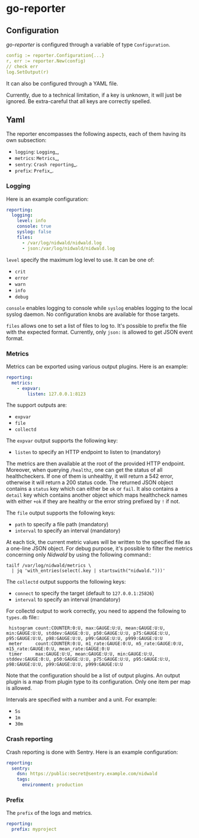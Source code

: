 # go-reporter

## Configuration

*go-reporter* is configured through a variable of type `Configuration`.

```yaml
config := reporter.Configuration{...}
r, err := reporter.New(config)
// check err
log.SetOutput(r)
```

It can also be configured through a YAML file.

Currently, due to a technical limitation, if a key is unknown, it will
just be ignored. Be extra-careful that all keys are correctly spelled.

## Yaml

The reporter encompasses the following aspects, each of them having its
own subsection:

 - ``logging``: `Logging`_,
 - ``metrics``: `Metrics`_,
 - ``sentry``: `Crash reporting`_.
 - ``prefix``: `Prefix`_.

### Logging

Here is an example configuration:

```yaml
reporting:
  logging:
    level: info
    console: true
    syslog: false
    files:
      - /var/log/nidwald/nidwald.log
      - json:/var/log/nidwald/nidwald.log
```

``level`` specify the maximum log level to use. It can be one of:

 - ``crit``
 - ``error``
 - ``warn``
 - ``info``
 - ``debug``

``console`` enables logging to console while ``syslog`` enables
logging to the local syslog daemon. No configuration knobs are
available for those targets.

``files`` allows one to set a list of files to log to. It's possible
to prefix the file with the expected format. Currently, only ``json:``
is allowed to get JSON event format.

### Metrics

Metrics can be exported using various output plugins. Here is an example:

```yaml
reporting:
  metrics:
    - expvar:
        listen: 127.0.0.1:8123
```

The support outputs are:

 - ``expvar``
 - ``file``
 - ``collectd``

The ``expvar`` output supports the following key:

 - ``listen`` to specify an HTTP endpoint to listen to (mandatory)

The metrics are then available at the root of the provided HTTP
endpoint. Moreover, when querying ``/healthz``, one can get the status
of all healthcheckers. If one of them is unhealthy, it will return a
542 error, otherwise it will return a 200 status code. The returned
JSON object contains a ``status`` key which can either be ``ok`` or
``fail``. It also contains a ``detail`` key which contains another
object which maps healthcheck names with either ``+ok`` if they are
healthy or the error string prefixed by ``!`` if not.

The ``file`` output supports the following keys:

 - ``path`` to specify a file path (mandatory)
 - ``interval`` to specify an interval (mandatory)

At each tick, the current metric values will be written to the
specified file as a one-line JSON object. For debug purpose, it's
possible to filter the metrics concerning only *Nidwald*
by using the following command::

    tailf /var/log/nidwald/metrics \
      | jq 'with_entries(select(.key | startswith("nidwald.")))'

The ``collectd`` output supports the following keys:

 - ``connect`` to specify the target (default to ``127.0.0.1:25826``)
 - ``interval`` to specify an interval (mandatory)

For collectd output to work correctly, you need to append the
following to ``types.db`` file::

     histogram count:COUNTER:0:U, max:GAUGE:U:U, mean:GAUGE:U:U, min:GAUGE:U:U, stddev:GAUGE:0:U, p50:GAUGE:U:U, p75:GAUGE:U:U, p95:GAUGE:U:U, p98:GAUGE:U:U, p99:GAUGE:U:U, p999:GAUGE:U:U
     meter     count:COUNTER:0:U, m1_rate:GAUGE:0:U, m5_rate:GAUGE:0:U, m15_rate:GAUGE:0:U, mean_rate:GAUGE:0:U
     timer     max:GAUGE:U:U, mean:GAUGE:U:U, min:GAUGE:U:U, stddev:GAUGE:0:U, p50:GAUGE:U:U, p75:GAUGE:U:U, p95:GAUGE:U:U, p98:GAUGE:U:U, p99:GAUGE:U:U, p999:GAUGE:U:U

Note that the configuration should be a list of output plugins. An
output plugin is a map from plugin type to its configuration. Only one
item per map is allowed.

Intervals are specified with a number and a unit. For example:

 - ``5s``
 - ``1m``
 - ``30m``

### Crash reporting

Crash reporting is done with Sentry. Here is an example configuration:

```yaml
reporting:
  sentry:
    dsn: https://public:secret@sentry.example.com/nidwald
    tags:
      environment: production
```

### Prefix

The ``prefix`` of the logs and metrics.

```yaml
reporting:
  prefix: myproject
```
